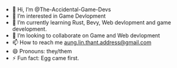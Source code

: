 - 👋 Hi, I’m @The-Accidental-Game-Devs
- 👀 I’m interested in Game Devlopment
- 🌱 I’m currently learning Rust, Bevy, Web devlopment and game development.
- 💞️ I’m looking to collaborate on Game and Web devlopment 
- 📫 How to reach me aung.lin.thant.address@gmail.com
- 😄 Pronouns: they/them
- ⚡ Fun fact: Egg came first.

<!---
The-Accidental-Game-Devs/The-Accidental-Game-Devs is a ✨ special ✨ repository because its `README.md` (this file) appears on your GitHub profile.
You can click the Preview link to take a look at your changes.
--->
